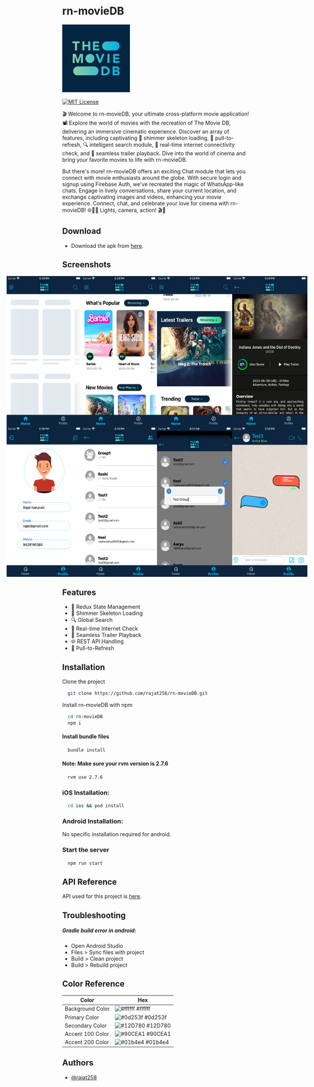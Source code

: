 
# rn-movieDB

![Logo](./app/assets/images/logo@3x.png)

[![MIT License](https://img.shields.io/badge/version-1.0.0-blue.svg)](https://choosealicense.com/licenses/mit/)


🎬 Welcome to rn-movieDB, your ultimate cross-platform movie application! 📽️ Explore the world of movies with the recreation of The Movie DB, delivering an immersive cinematic experience. Discover an array of features, including captivating 🔮 shimmer skeleton loading, 🔄 pull-to-refresh, 🔍 intelligent search module, 📡 real-time internet connectivity check, and 🎥 seamless trailer playback. Dive into the world of cinema and bring your favorite movies to life with rn-movieDB.

But there's more! rn-movieDB offers an exciting Chat module that lets you connect with movie enthusiasts around the globe. With secure login and signup using Firebase Auth, we've recreated the magic of WhatsApp-like chats. Engage in lively conversations, share your current location, and exchange captivating images and videos, enhancing your movie experience. Connect, chat, and celebrate your love for cinema with rn-movieDB! 🌐📱💬
Lights, camera, action! 🎬🍿



## Download

- Download the apk from [here](https://www.upload-apk.com/hYquezwhDn3vuTr).


## Screenshots

<div style="display: flex; justify-content: center;">
  <img src="./app/assets/github/screenshot1.png" alt="App Screenshot" 
        style="display: block;
        height: 400px;
        width: 200px;
        margin: auto;"/>
    <img src="./app/assets/github/screenshot2.png" alt="App Screenshot" 
        style="display: block;
        height: 400px;
        width: 200px;
        margin: auto;"/>    
    <img src="./app/assets/github/screenshot3.png" alt="App Screenshot" 
        style="display: block;
        height: 400px;
        width: 200px;
        margin: auto;"/>
    <img src="./app/assets/github/screenshot4.png" alt="App Screenshot" 
        style="display: block;
        height: 400px;
        width: 200px;
        margin: auto;"/>
</div>

<div style="display: flex; justify-content: center;">
  <img src="./app/assets/github/screenshot5.png" alt="App Screenshot" 
        style="display: block;
        height: 400px;
        width: 200px;
        margin: auto;"/>
    <img src="./app/assets/github/screenshot6.png" alt="App Screenshot" 
        style="display: block;
        height: 400px;
        width: 200px;
        margin: auto;"/>    
    <img src="./app/assets/github/screenshot7.png" alt="App Screenshot" 
        style="display: block;
        height: 400px;
        width: 200px;
        margin: auto;"/>
    <img src="./app/assets/github/screenshot8.png" alt="App Screenshot" 
        style="display: block;
        height: 400px;
        width: 200px;
        margin: auto;"/>
</div>


## Features

- 🔄 Redux State Management
- 🔮 Shimmer Skeleton Loading
- 🔍 Global Search
- 📡 Real-time Internet Check
- 🎥 Seamless Trailer Playback
- 🌐 REST API Handling
- 🔄 Pull-to-Refresh


## Installation

Clone the project

```bash
  git clone https://github.com/rajat258/rn-movieDB.git
```

Install rn-movieDB with npm

```bash
  cd rn-movieDB
  npm i
```

#### Install bundle files

```bash
  bundle install
```

#### Note: Make sure your rvm version is 2.7.6

```bash
  rvm use 2.7.6
```

### iOS Installation:

```bash
  cd ios && pod install
```

### Android Installation:

No specific installation required for android.

### Start the server

```bash
  npm run start
```
## API Reference

API used for this project is [here](https://developer.themoviedb.org/docs/getting-started).


## Troubleshooting

##### Gradle build error in android:
- Open Android Studio
- Files > Sync files with project
- Build > Clean project
- Build > Rebuild project

## Color Reference

| Color              | Hex                                                              |
| ------------------ | ---------------------------------------------------------------- |
| Background Color      | ![#ffffff](https://via.placeholder.com/10/ffffff?text=+) #ffffff |
| Primary Color | ![#0d253f](https://via.placeholder.com/10/0d253f?text=+) #0d253f |
| Secondary Color    | ![#12D780](https://via.placeholder.com/10/12D780?text=+) #12D780 |
| Accent 100 Color   | ![#90CEA1](https://via.placeholder.com/10/90CEA1?text=+) #90CEA1 |
| Accent 200 Color   | ![#01b4e4](https://via.placeholder.com/10/01b4e4?text=+) #01b4e4 |


## Authors

- [@rajat258](https://github.com/rajat258)

